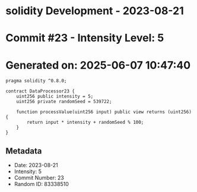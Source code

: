 ﻿# solidity Development - 2023-08-21
# Commit #23 - Intensity Level: 5
# Generated on: 2025-06-07 10:47:40
```solidity
pragma solidity ^0.8.0;

contract DataProcessor23 {
    uint256 public intensity = 5;
    uint256 private randomSeed = 539722;

    function processValue(uint256 input) public view returns (uint256) {
        return input * intensity + randomSeed % 100;
    }
}
```
## Metadata
- Date: 2023-08-21
- Intensity: 5
- Commit Number: 23
- Random ID: 83338510
